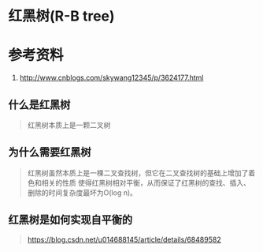 # 红黑树(R-B tree)

# 参考资料

1. http://www.cnblogs.com/skywang12345/p/3624177.html

## 什么是红黑树

> 红黑树本质上是一颗二叉树

## 为什么需要红黑树

> 红黑树虽然本质上是一棵二叉查找树，但它在二叉查找树的基础上增加了着色和相关的性质
使得红黑树相对平衡，从而保证了红黑树的查找、插入、删除的时间复杂度最坏为O(log n)。

## 红黑树是如何实现自平衡的

> https://blog.csdn.net/u014688145/article/details/68489582
